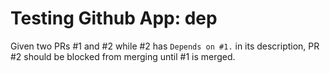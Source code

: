 # Testing Github App: dep

Given two PRs #1 and #2 while #2 has `Depends on #1.` in its description, PR #2 should be blocked from merging until #1 is merged.
